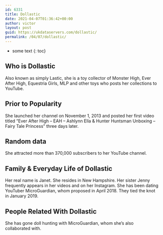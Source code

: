 ```yaml
---
id: 6331
title: Dollastic
date: 2021-04-07T01:36:42+00:00
author: victor
layout: post
guid: https://ukdataservers.com/dollastic/
permalink: /04/07/dollastic/
---
```


* some text
{: toc}


## Who is Dollastic



Also known as simply Lastic, she is a toy collector of Monster High, Ever After High, Equestria Girls, MLP and other toys who posts her collections to YouTube. 

                
                
                
## Prior to Popularity



She launched her channel on November 1, 2013 and posted her first video titled &#8220;Ever After High &#8211; EAH &#8211; Ashlynn Ella & Hunter Huntsman Unboxing &#8211; Fairy Tale Princess&#8221; three days later. 

                
                
                
## Random data



She attracted more than 370,000 subscribers to her YouTube channel. 

                
                
                
## Family & Everyday Life of Dollastic



Her real name is Janet. She resides in New Hampshire. Her sister Jenny frequently appears in her videos and on her Instagram. She has been dating YouTuber MicroGuardian, whom proposed in April 2018. They tied the knot in January 2019.

                
                
                
## People Related With Dollastic



She has gone doll hunting with MicroGuardian, whom she&#8217;s also collaborated with.

                
              
            
          
          
          